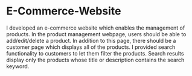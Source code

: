 # E-Commerce-Website
I developed an e-commerce website which enables the management of products. In the product management webpage, users should be able to add/edit/delete a product. In addition to this page, there should be a customer page which displays all of the products. I provided search functionality to customers to let them filter the products. Search results display only the products whose title or description contains the search keyword.

